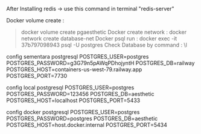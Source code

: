 After Installing redis -> use this command in terminal "redis-server"

Docker volume create :

> docker volume create pgaesthetic
> Docker create network :
> docker network create database-net
> Docker psql run :
> docker exec -it 37b797098943 psql -U postgres
> Check Database by command :
> \l

config sementara postgresql
POSTGRES_USER=postgres
POSTGRES_PASSWORD=g3G79n5pAWqPDhojyntH
POSTGRES_DB=railway
POSTGRES_HOST=containers-us-west-79.railway.app
POSTGRES_PORT=7730

config local postgresql
POSTGRES_USER=postgres
POSTGRES_PASSWORD=123456
POSTGRES_DB=aesthetic
POSTGRES_HOST=localhost
POSTGRES_PORT=5433

config docker postgresql
POSTGRES_USER=postgres
POSTGRES_PASSWORD=postgres
POSTGRES_DB=aesthetic
POSTGRES_HOST=host.docker.internal
POSTGRES_PORT=5434
